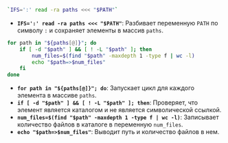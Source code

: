 ```bash
`IFS=':' read -ra paths <<< "$PATH"`
```

- **`IFS=':' read -ra paths <<< "$PATH"`**: Разбивает переменную `PATH` по символу `:` и сохраняет элементы в массив `paths`.

```bash
for path in "${paths[@]}"; do 
	if [ -d "$path" ] && [ ! -L "$path" ]; then 
		num_files=$(find "$path" -maxdepth 1 -type f | wc -l) 
		echo "$path=>$num_files" 
	fi 
done
```

- **`for path in "${paths[@]}"; do`**: Запускает цикл для каждого элемента в массиве `paths`.
- **`if [ -d "$path" ] && [ ! -L "$path" ]; then`**: Проверяет, что элемент является каталогом и не является символической ссылкой.
- **`num_files=$(find "$path" -maxdepth 1 -type f | wc -l)`**: Записывает количество файлов в каталоге в переменную `num_files`.
- **`echo "$path=>$num_files"`**: Выводит путь и количество файлов в нем.
